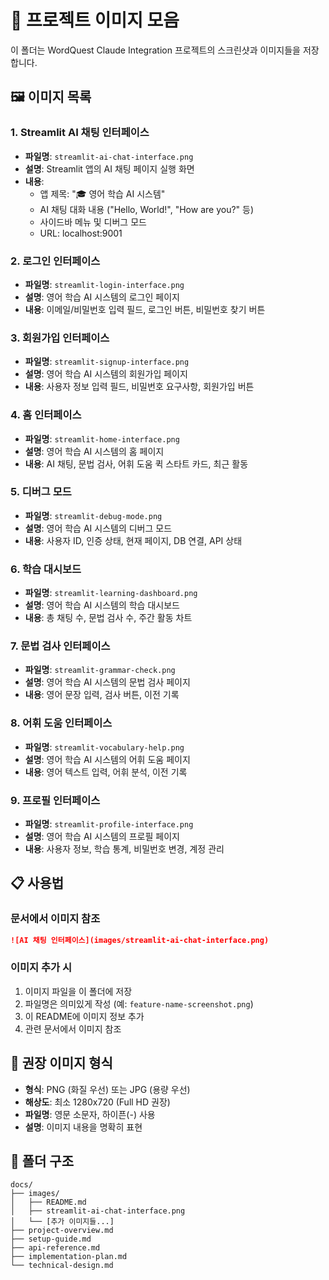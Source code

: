# 📸 프로젝트 이미지 모음

이 폴더는 WordQuest Claude Integration 프로젝트의 스크린샷과 이미지들을 저장합니다.

## 🖼️ 이미지 목록

### 1. Streamlit AI 채팅 인터페이스
- **파일명**: `streamlit-ai-chat-interface.png`
- **설명**: Streamlit 앱의 AI 채팅 페이지 실행 화면
- **내용**: 
  - 앱 제목: "🎓 영어 학습 AI 시스템"
  - AI 채팅 대화 내용 ("Hello, World!", "How are you?" 등)
  - 사이드바 메뉴 및 디버그 모드
  - URL: localhost:9001

### 2. 로그인 인터페이스
- **파일명**: `streamlit-login-interface.png`
- **설명**: 영어 학습 AI 시스템의 로그인 페이지
- **내용**: 이메일/비밀번호 입력 필드, 로그인 버튼, 비밀번호 찾기 버튼

### 3. 회원가입 인터페이스
- **파일명**: `streamlit-signup-interface.png`
- **설명**: 영어 학습 AI 시스템의 회원가입 페이지
- **내용**: 사용자 정보 입력 필드, 비밀번호 요구사항, 회원가입 버튼

### 4. 홈 인터페이스
- **파일명**: `streamlit-home-interface.png`
- **설명**: 영어 학습 AI 시스템의 홈 페이지
- **내용**: AI 채팅, 문법 검사, 어휘 도움 퀵 스타트 카드, 최근 활동

### 5. 디버그 모드
- **파일명**: `streamlit-debug-mode.png`
- **설명**: 영어 학습 AI 시스템의 디버그 모드
- **내용**: 사용자 ID, 인증 상태, 현재 페이지, DB 연결, API 상태

### 6. 학습 대시보드
- **파일명**: `streamlit-learning-dashboard.png`
- **설명**: 영어 학습 AI 시스템의 학습 대시보드
- **내용**: 총 채팅 수, 문법 검사 수, 주간 활동 차트

### 7. 문법 검사 인터페이스
- **파일명**: `streamlit-grammar-check.png`
- **설명**: 영어 학습 AI 시스템의 문법 검사 페이지
- **내용**: 영어 문장 입력, 검사 버튼, 이전 기록

### 8. 어휘 도움 인터페이스
- **파일명**: `streamlit-vocabulary-help.png`
- **설명**: 영어 학습 AI 시스템의 어휘 도움 페이지
- **내용**: 영어 텍스트 입력, 어휘 분석, 이전 기록

### 9. 프로필 인터페이스
- **파일명**: `streamlit-profile-interface.png`
- **설명**: 영어 학습 AI 시스템의 프로필 페이지
- **내용**: 사용자 정보, 학습 통계, 비밀번호 변경, 계정 관리

## 📋 사용법

### 문서에서 이미지 참조
```markdown
![AI 채팅 인터페이스](images/streamlit-ai-chat-interface.png)
```

### 이미지 추가 시
1. 이미지 파일을 이 폴더에 저장
2. 파일명은 의미있게 작성 (예: `feature-name-screenshot.png`)
3. 이 README에 이미지 정보 추가
4. 관련 문서에서 이미지 참조

## 🎯 권장 이미지 형식

- **형식**: PNG (화질 우선) 또는 JPG (용량 우선)
- **해상도**: 최소 1280x720 (Full HD 권장)
- **파일명**: 영문 소문자, 하이픈(-) 사용
- **설명**: 이미지 내용을 명확히 표현

## 📁 폴더 구조

```
docs/
├── images/
│   ├── README.md
│   ├── streamlit-ai-chat-interface.png
│   └── [추가 이미지들...]
├── project-overview.md
├── setup-guide.md
├── api-reference.md
├── implementation-plan.md
└── technical-design.md
```
